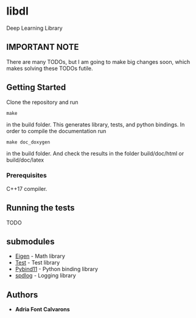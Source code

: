 # libdl

Deep Learning Library 

## IMPORTANT NOTE
There are many TODOs, but I am going to make big changes soon, which makes solving these TODOs futile.

## Getting Started

Clone the repository and run
```
make
```
in the build folder.
This generates library, tests, and python bindings.
In order to compile the documentation run
```
make doc_doxygen
```
in the build folder. And check the results in the folder build/doc/html or build/doc/latex

### Prerequisites

C++17 compiler.

## Running the tests

TODO

## submodules

* [Eigen](http://eigen.tuxfamily.org/index.php?title=Main_Page) - Math library
* [Test](https://github.com/catchorg/Catch2) - Test library
* [Pybind11](https://github.com/pybind/pybind11) - Python binding library
* [spdlog](https://github.com/gabime/spdlog) - Logging library

## Authors

* **Adria Font Calvarons**

